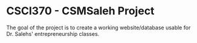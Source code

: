 # CSCI370 - CSMSaleh Project
The goal of the project is to create a working website/database usable for Dr. Salehs' entrepreneurship classes.
